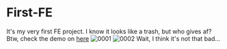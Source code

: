# First-FE
It's my very first FE project. I know it looks like a trash, but who gives af? Btw, check the demo on [here](https://angjonicholas.github.io/)
![0001](https://user-images.githubusercontent.com/91788925/139457577-328bbe52-e9c1-4d17-9131-cc842f89adf5.jpg)
![0002](https://user-images.githubusercontent.com/91788925/139457595-df5ac2ca-0887-41db-8fe1-644000998eb0.jpg)
Wait, I think it's not that bad...
